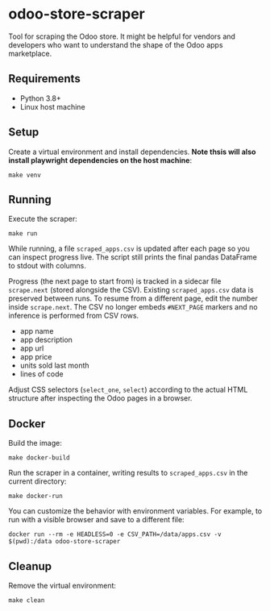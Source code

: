 # odoo-store-scraper

Tool for scraping the Odoo store. It might be helpful for vendors and developers who want to understand the shape of the Odoo apps marketplace.

## Requirements
- Python 3.8+
- Linux host machine

## Setup

Create a virtual environment and install dependencies.  **Note thsis will also install playwright dependencies on the host machine**:

```
make venv
```

## Running

Execute the scraper:

```
make run
```

While running, a file `scraped_apps.csv` is updated after each page so you can
inspect progress live. The script still prints the final pandas DataFrame to
stdout with columns.

Progress (the next page to start from) is tracked in a sidecar file
`scrape.next` (stored alongside the CSV). Existing `scraped_apps.csv` data is preserved between
runs. To resume from a different page, edit the number inside
`scrape.next`. The CSV no longer embeds `#NEXT_PAGE` markers and no
inference is performed from CSV rows.

- app name
- app description
- app url
- app price
- units sold last month
- lines of code

Adjust CSS selectors (`select_one`, `select`) according to the actual HTML structure after inspecting the Odoo pages in a browser.

## Docker

Build the image:

```
make docker-build
```

Run the scraper in a container, writing results to `scraped_apps.csv` in the current directory:

```
make docker-run
```

You can customize the behavior with environment variables. For example, to run with a visible browser and save to a different file:

```
docker run --rm -e HEADLESS=0 -e CSV_PATH=/data/apps.csv -v $(pwd):/data odoo-store-scraper
```

## Cleanup

Remove the virtual environment:

```
make clean
```
